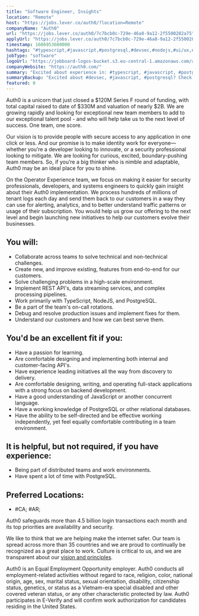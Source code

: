 ```yaml
---
title: "Software Engineer, Insights"
location: "Remote"
host: "https://jobs.lever.co/auth0/?location=Remote"
companyName: "Auth0"
url: "https://jobs.lever.co/auth0/7c7bcb0c-729e-46a8-9a12-2f5500282a75"
applyUrl: "https://jobs.lever.co/auth0/7c7bcb0c-729e-46a8-9a12-2f5500282a75/apply"
timestamp: 1606953600000
hashtags: "#typescript,#javascript,#postgresql,#devsec,#nodejs,#ui/ux,#operations,#analysis,#office,#rest"
jobType: "software"
logoUrl: "https://jobboard-logos-bucket.s3.eu-central-1.amazonaws.com/auth0"
companyWebsite: "https://auth0.com/"
summary: "Excited about experience in: #typescript, #javascript, #postgresql? Check out this job post!"
summaryBackup: "Excited about #devsec, #javascript, #postgresql? Check out this job post!"
featured: 0
---
```


Auth0 is a unicorn that just closed a $120M Series F round of funding, with total capital raised to date of $330M and valuation of nearly $2B. We are growing rapidly and looking for exceptional new team members to add to our exceptional talent pool - and who will help take us to the next level of success. One team, one score. 

Our vision is to provide people with secure access to any application in one click or less. And our promise is to make identity work for everyone—whether you’re a developer looking to innovate, or a security professional looking to mitigate. We are looking for curious, excited, boundary-pushing team members. So, if you’re a big thinker who is nimble and adaptable, Auth0 may be an ideal place for you to shine.

On the Operator Experience team, we focus on making it easier for security professionals, developers, and systems engineers to quickly gain insight about their Auth0 implementation. We process hundreds of millions of tenant logs each day and send them back to our customers in a way they can use for alerting, analytics, and to better understand traffic patterns or usage of their subscription. You would help us grow our offering to the next level and begin launching new initiatives to help our customers evolve their businesses.

## You will:

*   Collaborate across teams to solve technical and non-technical challenges.
*   Create new, and improve existing, features from end-to-end for our customers.
*   Solve challenging problems in a high-scale environment.
*   Implement REST API's, data streaming services, and complex processing pipelines.
*   Work primarily with TypeScript, NodeJS, and PostgreSQL.
*   Be a part of the team's on-call rotations.
*   Debug and resolve production issues and implement fixes for them.
*   Understand our customers and how we can best serve them.

## You'd be an excellent fit if you:

*   Have a passion for learning.
*   Are comfortable designing and implementing both internal and customer-facing API's.
*   Have experience leading initiatives all the way from discovery to delivery.
*   Are comfortable designing, writing, and operating full-stack applications with a strong focus on backend development.
*   Have a good understanding of JavaScript or another concurrent language.
*   Have a working knowledge of PostgreSQL or other relational databases.
*   Have the ability to be self-directed and be effective working independently, yet feel equally comfortable contributing in a team environment.

## It is helpful, but not required, if you have experience:

*   Being part of distributed teams and work environments.
*   Have spent a lot of time with PostgreSQL.

## Preferred Locations:

*   #CA; #AR;

Auth0 safeguards more than 4.5 billion login transactions each month and its top priorities are availability and security.

We like to think that we are helping make the internet safer. Our team is spread across more than 35 countries and we are proud to continually be recognized as a great place to work. Culture is critical to us, and we are transparent about our [vision and principles](https://auth0.com/blog/the-developer-first-identity-platform-auth0-story-and-future). 

Auth0 is an Equal Employment Opportunity employer. Auth0 conducts all employment-related activities without regard to race, religion, color, national origin, age, sex, marital status, sexual orientation, disability, citizenship status, genetics, or status as a Vietnam-era special disabled and other covered veteran status, or any other characteristic protected by law. Auth0 participates in E-Verify and will confirm work authorization for candidates residing in the United States.
